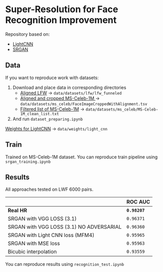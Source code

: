 # Super-Resolution for Face Recognition Improvement


Repository based on:
* [LightCNN](https://github.com/AlfredXiangWu/LightCNN)
* [SRGAN](https://github.com/aitorzip/PyTorch-SRGAN)


## Data

If you want to reproduce work with datasets:
1) Download and place data in corresponding directories
    * [Aligned LFW](http://vis-www.cs.umass.edu/lfw/lfw-funneled.tgz) -> `data/datasets/lfw/lfw_funneled`
    * [Aligned and cropped MS-Celeb-1M ](https://msceleb.blob.core.windows.net/msceleb-v1/FaceImageCroppedWithAlignment.tsv) -> `data/datasets/ms_celeb/FaceImageCroppedWithAlignment.tsv`
    * [Filtered list of MS-Celeb-1M](https://pan.baidu.com/s/1gfxB0iB) -> `data/datasets/ms_celeb/MS-Celeb-1M_clean_list.txt`
2) And run `dataset_preparing.ipynb`

[Weights for LightCNN](https://drive.google.com/file/d/0ByNaVHFekDPRWk5XUFRvTTRIVmc/view) -> `data/weights/light_cnn`

## Train

Trained on MS-Celeb-1M dataset. You can reproduce train pipeline using `srgan_training.ipynb`


## Results

All approaches tested on LWF 6000 pairs.

||ROC AUC|
|---|---|
|**Real HR**|**`0.98207`**|
|SRGAN with VGG LOSS (3.1)|`0.96371`|
|SRGAN with VGG LOSS (3.1) NO ADVERSARIAL|`0.96360`|
|SRGAN with Light CNN loss (MFM4)|`0.95965`|
|SRGAN with MSE loss|`0.95963`|
|Bicubic interpolation|`0.93559`|

You can reproduce results using `recognition_test.ipynb`
